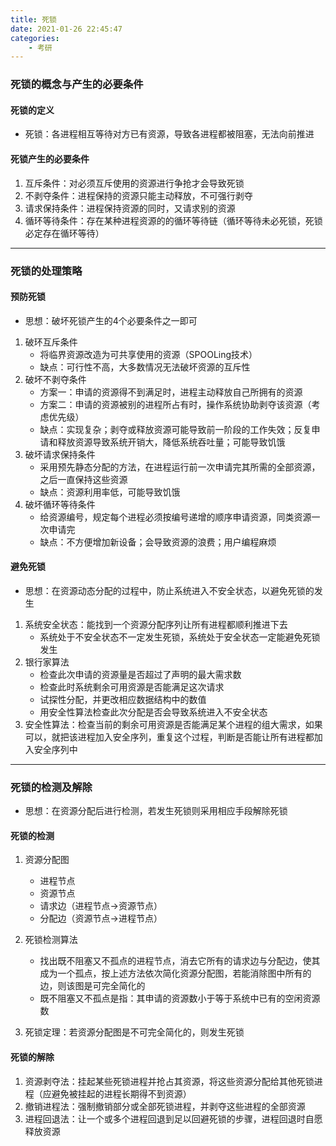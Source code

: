 ```yaml
---
title: 死锁
date: 2021-01-26 22:45:47
categories: 
    - 考研
---
```



### 死锁的概念与产生的必要条件

#### 死锁的定义
- 死锁：各进程相互等待对方已有资源，导致各进程都被阻塞，无法向前推进

#### 死锁产生的必要条件
1. 互斥条件：对必须互斥使用的资源进行争抢才会导致死锁
2. 不剥夺条件：进程保持的资源只能主动释放，不可强行剥夺
3. 请求保持条件：进程保持资源的同时，又请求别的资源
4. 循环等待条件：存在某种进程资源的的循环等待链（循环等待未必死锁，死锁必定存在循环等待）

<!--more-->

---

### 死锁的处理策略

#### 预防死锁
- 思想：破坏死锁产生的4个必要条件之一即可

1. 破环互斥条件
   - 将临界资源改造为可共享使用的资源（SPOOLing技术）
   - 缺点：可行性不高，大多数情况无法破坏资源的互斥性
2. 破坏不剥夺条件
   - 方案一：申请的资源得不到满足时，进程主动释放自己所拥有的资源
   - 方案二：申请的资源被别的进程所占有时，操作系统协助剥夺该资源（考虑优先级）
   - 缺点：实现复杂；剥夺或释放资源可能导致前一阶段的工作失效；反复申请和释放资源导致系统开销大，降低系统吞吐量；可能导致饥饿
3. 破坏请求保持条件
   - 采用预先静态分配的方法，在进程运行前一次申请完其所需的全部资源，之后一直保持这些资源
   - 缺点：资源利用率低，可能导致饥饿
4. 破坏循环等待条件
   - 给资源编号，规定每个进程必须按编号递增的顺序申请资源，同类资源一次申请完
   - 缺点：不方便增加新设备；会导致资源的浪费；用户编程麻烦

#### 避免死锁
- 思想：在资源动态分配的过程中，防止系统进入不安全状态，以避免死锁的发生

1. 系统安全状态：能找到一个资源分配序列让所有进程都顺利推进下去
   - 系统处于不安全状态不一定发生死锁，系统处于安全状态一定能避免死锁发生
2. 银行家算法
   - 检查此次申请的资源量是否超过了声明的最大需求数
   - 检查此时系统剩余可用资源是否能满足这次请求
   - 试探性分配，并更改相应数据结构中的数值
   - 用安全性算法检查此次分配是否会导致系统进入不安全状态
3. 安全性算法：检查当前的剩余可用资源是否能满足某个进程的组大需求，如果可以，就把该进程加入安全序列，重复这个过程，判断是否能让所有进程都加入安全序列中

---

### 死锁的检测及解除
- 思想：在资源分配后进行检测，若发生死锁则采用相应手段解除死锁 

#### 死锁的检测
1. 资源分配图
   - 进程节点
   - 资源节点
   - 请求边（进程节点→资源节点）
   - 分配边（资源节点→进程节点）
2. 死锁检测算法
   - 找出既不阻塞又不孤点的进程节点，消去它所有的请求边与分配边，使其成为一个孤点，按上述方法依次简化资源分配图，若能消除图中所有的边，则该图是可完全简化的
   - 既不阻塞又不孤点是指：其申请的资源数小于等于系统中已有的空闲资源数

3. 死锁定理：若资源分配图是不可完全简化的，则发生死锁

#### 死锁的解除
1. 资源剥夺法：挂起某些死锁进程并抢占其资源，将这些资源分配给其他死锁进程（应避免被挂起的进程长期得不到资源）
2. 撤销进程法：强制撤销部分或全部死锁进程，并剥夺这些进程的全部资源
3. 进程回退法：让一个或多个进程回退到足以回避死锁的步骤，进程回退时自愿释放资源
